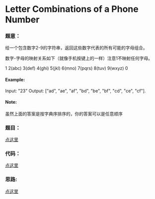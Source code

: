 #   Letter Combinations of a Phone Number

### 题意：
给一个包含数字2-9的字符串，返回这些数字代表的所有可能的字母组合。

数字-字母的映射关系如下（就像手机按键上的一样）注意1不映射任何字母。

1       2(abc)      3(def)
4(ghi)  5(jkl)      6(mno)
7(pqrs) 8(tuv)      9(wxyz)
        0

####    Example:
Input: "23"
Output: ["ad", "ae", "af", "bd", "be", "bf", "cd", "ce", "cf"].


####    Note:
虽然上面的答案是按字典序排序的，你的答案可以是任意顺序

###	题目：
<a href="https://leetcode.com/problems/letter-combinations-of-a-phone-number/" target="_blank">点这里</a>

### 代码：
<a href="./index.js">点这里</a>

### 思路:
<a href="./tips.md">点这里</a>
